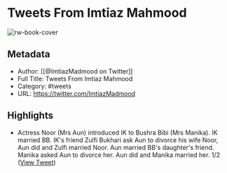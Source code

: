 # Tweets From Imtiaz Mahmood

![rw-book-cover](https://pbs.twimg.com/profile_images/927520483016364033/YJgM1v3v.jpg)

## Metadata
- Author: [[@ImtiazMadmood on Twitter]]
- Full Title: Tweets From Imtiaz Mahmood
- Category: #tweets
- URL: https://twitter.com/ImtiazMadmood

## Highlights
- Actress Noor (Mrs Aun) introduced IK to Bushra Bibi (Mrs Manika). IK married BB. IK's friend Zulfi Bukhari ask Aun to divorce his wife Noor, Aun did and Zulfi married Noor. 
  Aun married BB's daughter's friend. Manika asked Aun to divorce her. Aun did and Manika married her. 1/2 ([View Tweet](https://twitter.com/ImtiazMadmood/status/1610716054648504327))
